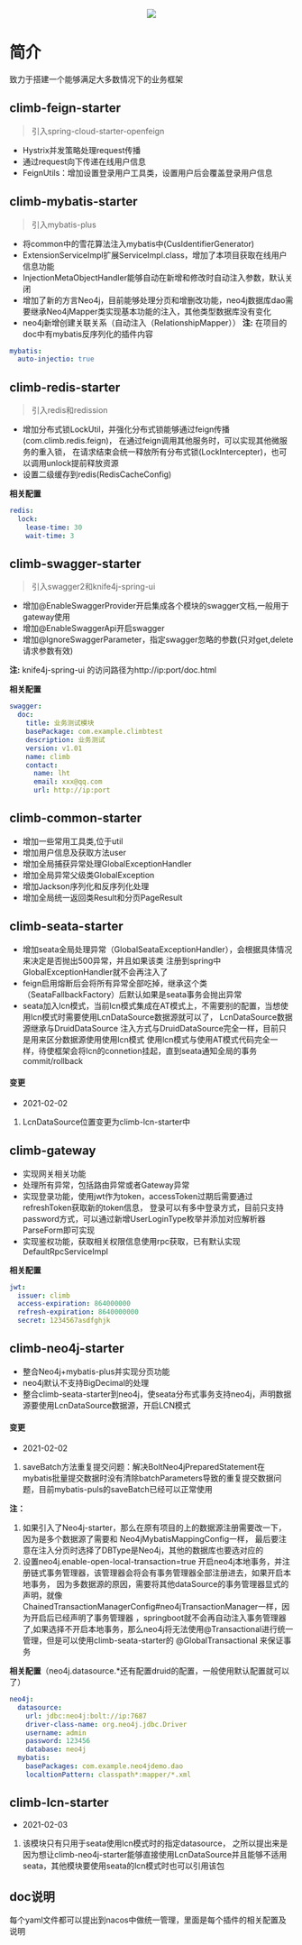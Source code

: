 <p align="center">
<img src="http://note.youdao.com/yws/public/resource/c5bcec6a18cb3ac6dcdf6cc8c60afc2a/xmlnote/82B069C852824EA4813685A53501C449/13731" border="0" />
</p>

# 简介
致力于搭建一个能够满足大多数情况下的业务框架

##  climb-feign-starter
> 引入spring-cloud-starter-openfeign
- Hystrix并发策略处理request传播
- 通过request向下传递在线用户信息
- FeignUtils：增加设置登录用户工具类，设置用户后会覆盖登录用户信息
##  climb-mybatis-starter
> 引入mybatis-plus
- 将common中的雪花算法注入mybatis中(CusIdentifierGenerator)
- ExtensionServiceImpl扩展ServiceImpl.class，增加了本项目获取在线用户信息功能
- InjectionMetaObjectHandler能够自动在新增和修改时自动注入参数，默认关闭
- 增加了新的方言Neo4j，目前能够处理分页和增删改功能，neo4j数据库dao需要继承Neo4jMapper类实现基本功能的注入，其他类型数据库没有变化
- neo4j新增创建关联关系（自动注入（RelationshipMapper））
**注:** 在项目的doc中有mybatis反序列化的插件内容
```yaml
mybatis:
  auto-injectio: true
```
##  climb-redis-starter
> 引入redis和redission
- 增加分布式锁LockUtil，并强化分布式锁能够通过feign传播(com.climb.redis.feign)，
在通过feign调用其他服务时，可以实现其他微服务的重入锁，
在请求结束会统一释放所有分布式锁(LockIntercepter)，也可以调用unlock提前释放资源
- 设置二级缓存到redis(RedisCacheConfig)

**相关配置**
```yaml
redis:
  lock:
    lease-time: 30
    wait-time: 3
```

## climb-swagger-starter
> 引入swagger2和knife4j-spring-ui
- 增加@EnableSwaggerProvider开启集成各个模块的swagger文档,一般用于gateway使用
- 增加@EnableSwaggerApi开启swagger
- 增加@IgnoreSwaggerParameter，指定swagger忽略的参数(只对get,delete请求参数有效)

**注:** knife4j-spring-ui 的访问路径为http://ip:port/doc.html

**相关配置**
```yaml
swagger:
  doc:
    title: 业务测试模块
    basePackage: com.example.climbtest
    description: 业务测试
    version: v1.01
    name: climb
    contact:
      name: lht
      email: xxx@qq.com
      url: http://ip:port
```
## climb-common-starter

- 增加一些常用工具类,位于util
- 增加用户信息及获取方法user
- 增加全局捕获异常处理GlobalExceptionHandler
- 增加全局异常父级类GlobalException
- 增加Jackson序列化和反序列化处理
- 增加全局统一返回类Result和分页PageResult

## climb-seata-starter
 
- 增加seata全局处理异常（GlobalSeataExceptionHandler），会根据具体情况来决定是否抛出500异常，并且如果该类
注册到spring中GlobalExceptionHandler就不会再注入了
- feign启用熔断后会将所有异常全部吃掉，继承这个类（SeataFallbackFactory）后默认如果是seata事务会抛出异常
- seata加入lcn模式，当前lcn模式集成在AT模式上，不需要别的配置，当想使用lcn模式时需要使用LcnDataSource数据源就可以了，
LcnDataSource数据源继承与DruidDataSource
注入方式与DruidDataSource完全一样，目前只是用来区分数据源使用使用lcn模式
使用lcn模式与使用AT模式代码完全一样，待使框架会将lcn的connetion挂起，直到seata通知全局的事务commit/rollback

#### 变更
- 2021-02-02
1. LcnDataSource位置变更为climb-lcn-starter中

## climb-gateway
- 实现网关相关功能
- 处理所有异常，包括路由异常或者Gateway异常
- 实现登录功能，使用jwt作为token，accessToken过期后需要通过refreshToken获取新的token信息，
登录可以有多中登录方式，目前只支持password方式，可以通过新增UserLoginType枚举并添加对应解析器ParseForm即可实现
- 实现鉴权功能，获取相关权限信息使用rpc获取，已有默认实现DefaultRpcServiceImpl

**相关配置**

```yaml
jwt:
  issuer: climb
  access-expiration: 864000000
  refresh-expiration: 8640000000
  secret: 1234567asdfghjk
```
##  climb-neo4j-starter
- 整合Neo4j+mybatis-plus并实现分页功能
- neo4j默认不支持BigDecimal的处理
- 整合climb-seata-starter到neo4j，使seata分布式事务支持neo4j，声明数据源要使用LcnDataSource数据源，开启LCN模式

#### 变更
- 2021-02-02
1. saveBatch方法重复提交问题：解决BoltNeo4jPreparedStatement在mybatis批量提交数据时没有清除batchParameters导致的重复提交数据问题，目前mybatis-puls的saveBatch已经可以正常使用

**注：**
1. 如果引入了Neo4j-starter，那么在原有项目的上的数据源注册需要改一下，因为是多个数据源了需要和 Neo4jMybatisMappingConfig一样，
最后要注意在注入分页时选择了DBType是Neo4j，其他的数据库也要选对应的
2. 设置neo4j.enable-open-local-transaction=true 开启neo4j本地事务，并注册链式事务管理器，该管理器会将会有事务管理器全部注册进去，如果开启本地事务，
因为多数据源的原因，需要将其他dataSource的事务管理器显式的声明，就像ChainedTransactionManagerConfig#neo4jTransactionManager一样，因为开启后已经声明了事务管理器
，springboot就不会再自动注入事务管理器了,如果选择不开启本地事务，那么neo4j将无法使用@Transactional进行统一管理，但是可以使用climb-seata-starter的 @GlobalTransactional
来保证事务


**相关配置**（neo4j.datasource.*还有配置druid的配置，一般使用默认配置就可以了）

```yaml
neo4j:
  datasource:
    url: jdbc:neo4j:bolt://ip:7687
    driver-class-name: org.neo4j.jdbc.Driver
    username: admin
    password: 123456
    database: neo4j
  mybatis:
    basePackages: com.example.neo4jdemo.dao
    localtionPattern: classpath*:mapper/*.xml
```
## climb-lcn-starter
- 2021-02-03
1. 该模块只有只用于seata使用lcn模式时的指定datasource，
之所以提出来是因为想让climb-neo4j-starter能够直接使用LcnDataSource并且能够不适用seata，其他模块要使用seata的lcn模式时也可以引用该包

## doc说明
每个yaml文件都可以提出到nacos中做统一管理，里面是每个插件的相关配置及说明
